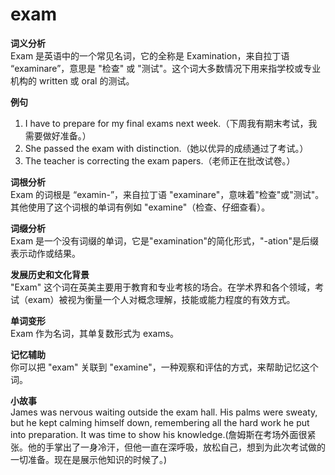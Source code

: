 # exam

**词义分析**  
Exam 是英语中的一个常见名词，它的全称是 Examination，来自拉丁语 “examinare”，意思是 "检查" 或 "测试"。这个词大多数情况下用来指学校或专业机构的 written 或 oral 的测试。

  

**例句**

  

1.  I have to prepare for my final exams next week.（下周我有期末考试，我需要做好准备。）
2.  She passed the exam with distinction.（她以优异的成绩通过了考试。）
3.  The teacher is correcting the exam papers.（老师正在批改试卷。）

  

**词根分析**  
Exam 的词根是 “examin-”，来自拉丁语 "examinare"，意味着"检查"或"测试"。其他使用了这个词根的单词有例如 "examine"（检查、仔细查看）。

  

**词缀分析**  
Exam 是一个没有词缀的单词，它是"examination"的简化形式，"-ation"是后缀表示动作或结果。

  

**发展历史和文化背景**  
"Exam" 这个词在英美主要用于教育和专业考核的场合。在学术界和各个领域，考试（exam）被视为衡量一个人对概念理解，技能或能力程度的有效方式。

  

**单词变形**  
Exam 作为名词，其单复数形式为 exams。

  

**记忆辅助**  
你可以把 "exam" 关联到 "examine"，一种观察和评估的方式，来帮助记忆这个词。

  

**小故事**  
James was nervous waiting outside the exam hall. His palms were sweaty, but he kept calming himself down, remembering all the hard work he put into preparation. It was time to show his knowledge.(詹姆斯在考场外面很紧张。他的手掌出了一身冷汗，但他一直在深呼吸，放松自己，想到为此次考试做的一切准备。现在是展示他知识的时候了。)
